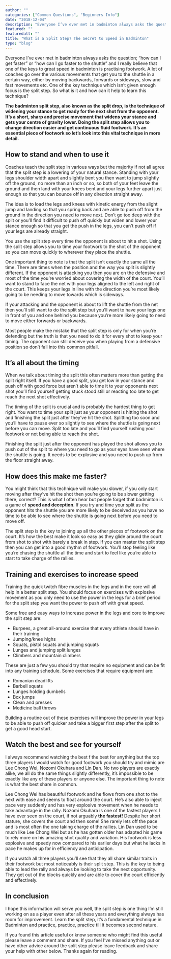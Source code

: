 ```yaml
---
author: ""
categories: ["Common Questions", "Beginners Info"]
date: "2018-12-04"
description: "Everyone I’ve ever met in badminton always asks the question; “how can I get faster” or “how can I go faster to the shuttle” and I really believe that one of the keys to great speed in badminton is practising footwork. A lot of coaches go over the various movements that get you to the shuttle in a certain way, either by travelling backwards, forwards or sideways, slow and fast movements etc. One of the key technique which isn’t given enough focus is the split step. So what is it and how can it help to learn this technique?"
featured: ""
featuredalt: ""
title: "What is a Split Step? The Secret to Speed in Badminton"
type: "blog"
---
```


Everyone I’ve ever met in badminton always asks the question; “how can I get faster” or “how can I go faster to the shuttle” and I really believe that one of the keys to great speed in badminton is practising footwork. A lot of coaches go over the various movements that get you to the shuttle in a certain way, either by moving backwards, forwards or sideways, slow and fast movements etc. One of the key technique which isn’t given enough focus is the split step. So what is it and how can it help to learn this technique?

**The badminton split step, also known as the split drop, is the technique of widening your stance to get ready for the next shot from the opponent. It’s a short, sharp and precise movement that widens your stance and gets your centre of gravity lower. Doing the split step allows you to change direction easier and get continuous fluid footwork. It’s an essential piece of footwork so let’s look into this vital technique in more detail.**

## How to stand and when to use it

Coaches teach the split step in various ways but the majority if not all agree that the split step is a lowering of your natural stance. Standing with your legs shoulder width apart and slightly bent you then want to jump slightly off the ground, no more than an inch or so, so both of your feet leave the ground and then land with your knees bent and your legs further apart just enough so that you can bounce off in any direction straight away.

The idea is to load the legs and knees with kinetic energy from the slight jump and landing so that you spring back and are able to push off from the ground in the direction you need to move next. Don’t go too deep with the split or you’ll find it difficult to push off quickly but widen and lower your stance enough so that you get the push in the legs, you can’t push off if your legs are already straight.

You use the split step every time the opponent is about to hit a shot. Using the split step allows you to time your footwork to the shot of the opponent so you can move quickly to wherever they place the shuttle.

One important thing to note is that the split isn’t exactly the same all the time. There are times when the position and the way you split is slightly different. If the opponent is attacking you then you are on the defensive and most of the time you're worried about covering the width of the court. You’ll want to stand to face the net with your legs aligned to the left and right of the court. This keeps your legs in line with the direction you’re most likely going to be needing to move towards which is sideways.

If your attacking and the opponent is about to lift the shuttle from the net then you’ll still want to do the split step but you’ll want to have your legs one in front of you and one behind you because you’re more likely going to need to move either forwards or backwards.

Most people make the mistake that the split step is only for when you’re defending but the truth is that you need to do it for every shot to keep your timing. The opponent can still deceive you when playing from a defensive position so don’t fall into this common pitfall.

## It’s all about the timing

When we talk about timing the split this often matters more than getting the split right itself. If you have a good split, you get low in your stance and push off with good force but aren’t able to time it to your opponents next shot you’ll find yourself getting stuck stood still or reacting too late to get reach the next shot effectively.

The timing of the split is crucial and is probably the hardest thing to get right. You want to time your split just as your opponent is hitting the shot and finishing the split just after they’ve hit the shot. Splitting too soon and you’ll have to pause ever so slightly to see where the shuttle is going next before you can move. Split too late and you’ll find yourself rushing your footwork or not being able to reach the shot.

Finishing the split just after the opponent has played the shot allows you to push out of the split to where you need to go as your eyes have seen where the shuttle is going. It needs to be explosive and you need to push up from the floor straight away.

## How does this make me faster?

You might think that this technique will make you slower, if you only start moving after they’ve hit the shot then you’re going to be slower getting there, correct? This is what I often hear but people forget that badminton is a game of **speed and deception**. If you try and time your split as the opponent hits the shuttle you are more likely to be deceived as you have no time to be able to see where the shuttle is going next before you need to move off.

The split step is the key to joining up all the other pieces of footwork on the court. It’s how the best make it look so easy as they glide around the court from shot to shot with barely a break in step. If you can master the split step then you can get into a good rhythm of footwork. You’ll stop feeling like you’re chasing the shuttle all the time and start to feel like you’re able to start to take charge of the rallies.

## Training and exercises to increase speed

Training the quick twitch fibre muscles in the legs and in the core will all help in a better split step. You should focus on exercises with explosive movement as you only need to use the power in the legs for a brief period for the split step you want the power to push off with great speed.

Some free and easy ways to increase power in the legs and core to improve the split step are:

- Burpees, a great all-around exercise that every athlete should have in their training
- Jumping/knee highs
- Squats, pistol squats and jumping squats
- Lunges and jumping split lunges
- Climbers and mountain climbers

These are just a few you should try that require no equipment and can be fit into any training schedule. Some exercises that require equipment are:

- Romanian deadlifts
- Barbell squats
- Lunges holding dumbells
- Box jumps
- Clean and presses
- Medicine ball throws

Building a routine out of these exercises will improve the power in your legs to be able to push off quicker and take a bigger first step after the split to get a good head start.

## Watch the best and see for yourself

I always recommend watching the best f the best for anything but the top three players I would watch for good footwork you should try and mimic are Lee Chong Wei, Nozomi Okuhara and Lin Dan. No two players are exactly alike, we all do the same things slightly differently, it’s impossible to be exactly like any of these players or anyone else. The important thing to note is what the best share in common.

Lee Chong Wei has beautiful footwork and he flows from one shot to the next with ease and seems to float around the court. He’s also able to inject pace very suddenly and has very explosive movement when he needs to take advantage in the rally. Nozomi Okuhara is one of the fastest players I have ever seen on the court, if not arguably **the fastest!** Despite her short stature, she covers the court and then some! She rarely lets off the pace and is most often the one taking charge of the rallies. Lin Dan used to be much like Lee Chong Wei but as he has gotten older has adapted his game to rely more on his amazing shot quality and variation. His footwork is less explosive and speedy now compared to his earlier days but what he lacks in pace he makes up for in efficiency and anticipation.

If you watch all three players you’ll see that they all share similar traits in their footwork but most noticeably is their split step. This is the key to being able to lead the rally and always be looking to take the next opportunity. They get out of the blocks quickly and are able to cover the court efficiently and effectively.

## In conclusion

I hope this information will serve you well, the split step is one thing I’m still working on as a player even after all these years and everything always has room for improvement. Learn the split step, it’s a fundamental technique in Badminton and practice, practice, practice till it becomes second nature.

If you found this article useful or know someone who might find this useful please leave a comment and share. If you feel I’ve missed anything out or have other advice around the split step please leave feedback and share your help with other below. Thanks again for reading.

